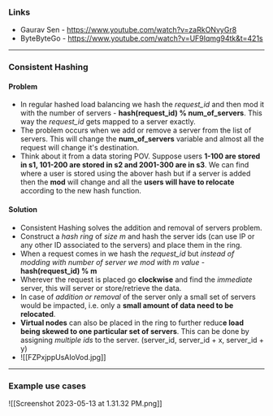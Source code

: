 ### Links
- Gaurav Sen - https://www.youtube.com/watch?v=zaRkONvyGr8
- ByteByteGo - https://www.youtube.com/watch?v=UF9Iqmg94tk&t=421s
---
### Consistent Hashing
#### Problem
- In regular hashed load balancing we hash the _request_id_ and then mod it with the number of servers - **hash(request_id) % num_of_servers**. This way the _request_id_ gets mapped to a server exactly.
- The problem occurs when we add or remove a server from the list of servers. This will change the **num_of_servers** variable and almost all the request will change it's destination. 
- Think about it from a data storing POV. Suppose users **1-100 are stored in s1, 101-200 are stored in s2 and 2001-300 are in s3**. We can find where a user is stored using the abover hash but if a server is added then the **mod** will change and all the **users will have to relocate** according to the new hash function.
#### Solution
- Consistent Hashing solves the addition and removal of servers problem.
- Construct a *hash ring* of *size m* and hash the server ids (can use IP or any other ID associated to the servers) and place them in the ring. 
- When a request comes in we hash the _request_id_ but *instead of modding with number of server we mod with m value* - **hash(request_id) % m**
- Wherever the request is placed go **clockwise** and find the *immediate* server, this will server or store/retrieve the data.
- In case of *addition or removal* of the server only a small set of servers would be impacted, i.e. only a **small amount of data need to be relocated**. 
- **Virtual nodes** can also be placed in the ring to further reduc**e load being skewed to one particular set of servers**. This can be done by assigning *multiple ids* to the server. (server_id, server_id + x, server_id + y)
- ![[FZPxjppUsAIoVod.jpg]]
---
### Example use cases
![[Screenshot 2023-05-13 at 1.31.32 PM.png]]